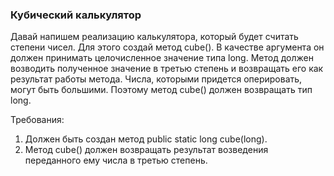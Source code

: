 
### Кубический калькулятор

Давай напишем реализацию калькулятора, который будет считать степени чисел.
Для этого создай метод cube(). В качестве аргумента он должен принимать целочисленное значение типа long.
Метод должен возводить полученное значение в третью степень и возвращать его как результат работы метода.
Числа, которыми придется оперировать, могут быть большими. Поэтому метод cube() должен возвращать тип long.


Требования:
1.	Должен быть создан метод public static long cube(long).
2.	Метод cube() должен возвращать результат возведения переданного ему числа в третью степень.


